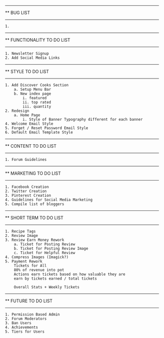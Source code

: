 ****************************************************************************************
**  BUG LIST
****************************************************************************************

    1.

****************************************************************************************
**  FUNCTIONALITY TO DO LIST
****************************************************************************************

    1. Newsletter Signup
    2. Add Social Media Links

****************************************************************************************
**  STYLE TO DO LIST
****************************************************************************************

    1. Add Discover Cooks Section
        a. Setup Menu Bar
        b. New index page
            i. featured
            ii. top rated
            iii. quantity
    2. Redesign
        a. Home Page
            i. Style of Banner Typography different for each banner
    4. Welcome Email Style
    5. Forget / Reset Password Email Style
    6. Default Email Template Style

****************************************************************************************
**  CONTENT TO DO LIST
****************************************************************************************

    1. Forum Guidelines

****************************************************************************************
**  MARKETING TO DO LIST
****************************************************************************************

    1. Facebook Creation
    2. Twitter Creation
    3. Pinterest Creation
    4. Guidelines for Social Media Marketing
    5. Compile list of bloggers

****************************************************************************************
**  SHORT TERM TO DO LIST
****************************************************************************************

    1. Recipe Tags
    2. Review Image
    3. Review Earn Money Rework
        a. Ticket for Posting Review
        b. Ticket for Posting Review Image
        c. Ticket for Helpful Review
    4. Compress Images (Imagick?)
    5. Payment Rework
        Tickets for All
        80% of revenue into pot
        Actions earn tickets based on how valuable they are
        earn by tickets earned / total tickets

        Overall Stats + Weekly Tickets

****************************************************************************************
**  FUTURE TO DO LIST
****************************************************************************************

    1. Permission Based Admin
    2. Forum Moderators
    3. Ban Users
    4. Achievements
    5. Tiers for Users